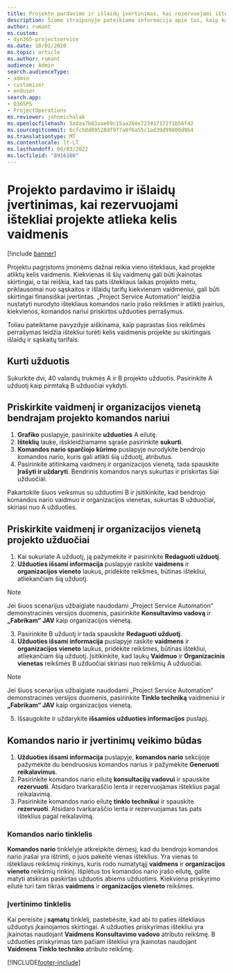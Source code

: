 ```yaml
---
title: Projekto pardavimo ir išlaidų įvertinimas, kai rezervuojami ištekliai projekte atlieka kelis vaidmenis
description: Šiame straipsnyje pateikiama informacija apie tai, kaip kainodaros dimensijos gali būti naudojamos išteklių, kurie užpildo kelis projekto vaidmenis, kainodarai ir įkainojimui palaikyti.
author: rumant
ms.custom:
- dyn365-projectservice
ms.date: 10/01/2020
ms.topic: article
ms.author: rumant
audience: Admin
search.audienceType:
- admin
- customizer
- enduser
search.app:
- D365PS
- ProjectOperations
ms.reviewer: johnmichalak
ms.openlocfilehash: 5adaa7b83aae69c15aa268e723417172f1b56f42
ms.sourcegitcommit: 6cfc50d89528df977a8f6a55c1ad39d99800d9b4
ms.translationtype: MT
ms.contentlocale: lt-LT
ms.lasthandoff: 06/03/2022
ms.locfileid: "8916160"
---
```

# <a name="estimate-project-sales-and-costs-when-a-bookable-resource-fills-multiple-roles-for-a-project"></a>Projekto pardavimo ir išlaidų įvertinimas, kai rezervuojami ištekliai projekte atlieka kelis vaidmenis 

[!include [banner](../includes/psa-now-project-operations.md)]

Projektu pagrįstoms įmonėms dažnai reikia vieno ištekliaus, kad projekte atliktų kelis vaidmenis. Kiekvienas iš šių vaidmenų gali būti įkainotas skirtingai, o tai reiškia, kad tas pats ištekliaus laikas projekto metu, priklausomai nuo sąskaitos ir išlaidų tarifų kiekvienam vaidmeniui, gali būti skirtingai finansiškai įvertintas. „Project Service Automation“ leidžia nustatyti nurodyto ištekliaus komandos nario įrašo reikšmes ir atlikti įvairius, kiekvienos, komandos nariui priskirtos užduoties perrašymus.

Toliau pateiktame pavyzdyje aiškinama, kaip paprastas šios reikšmės perrašymas leidžia ištekliui turėti kelis vaidmenis projekte su skirtingais išlaidų ir sąskaitų tarifais.

## <a name="create-tasks"></a>Kurti užduotis
Sukurkite dvi, 40 valandų trukmės A ir B projekto užduotis. Pasirinkite A užduotį kaip pirmtaką B užduočiai vykdyti.

## <a name="set-up-role-and-organization-unit-for-a-generic-project-team-member"></a>Priskirkite vaidmenį ir organizacijos vienetą bendrajam projekto komandos nariui

1. **Grafiko** puslapyje, pasirinkite **užduoties** A eilutę. 
2. **Išteklių** lauke, išskleidžiamame sąraše pasirinkite **sukurti**.
3. **Komandos nario sparčiojo kūrimo** puslapyje nurodykite bendrojo komandos nario, kuris gali atlikti šią užduotį, atributus.
4. Pasirinkite atitinkamą vaidmenį ir organizacijos vienetą, tada spauskite **Įrašyti ir uždaryti**. Bendrinis komandos narys sukurtas ir priskirtas šiai užduočiai. 

Pakartokite šiuos veiksmus su užduotimi B ir įsitikinkite, kad bendrojo komandos nario vaidmuo ir organizacijos vienetas, sukurtas B užduočiai, skiriasi nuo A užduoties. 

## <a name="set-up-role-and-organization-unit-for-a-project-task"></a>Priskirkite vaidmenį ir organizacijos vienetą projekto užduočiai

1. Kai sukuriate A užduotį, ją pažymėkite ir pasirinkite **Redaguoti užduotį**.
2. **Užduoties išsami informacija** puslapyje raskite **vaidmens** ir **organizacijos vieneto** laukus, pridėkite reikšmes, būtinas ištekliui, atliekančiam šią užduotį. 

  > [!NOTE]
  > Jei šiuos scenarijus užbaigiate naudodami „Project Service Automation“ demonstracinės versijos duomenis, pasirinkite **Konsultavimo vadovą** ir **„Fabrikam“ JAV** kaip organizacijos vienetą.

3. Pasirinkite B užduotį ir tada spauskite **Redaguoti užduotį**.
4. **Užduoties išsami informacija** puslapyje raskite **vaidmens** ir **organizacijos vieneto** laukus, pridėkite reikšmes, būtinas ištekliui, atliekančiam šią užduotį. Įsitikinkite, kad laukų **Vaidmuo** ir **Organizacinis vienetas** reikšmės B užduočiai skiriasi nuo reikšmių A užduočiai. 

  > [!NOTE]
  > Jei šiuos scenarijus užbaigiate naudodami „Project Service Automation“ demonstracinės versijos duomenis, pasirinkite **Tinklo techniką** vaidmeniui ir **„Fabrikam“ JAV** kaip organizacijos vienetą.

5. Išsaugokite ir uždarykite **išsamios užduoties informacijos** puslapį. 

## <a name="team-member-and-estimates-behavior"></a>Komandos nario ir įvertinimų veikimo būdas 

1. **Užduoties išsami informacija** puslapyje, **komandos nario** sekcijoje pažymėkite du bendruosius komandos narius ir pažymėkite **Generuoti reikalavimus**. 
2. Pasirinkite komandos nario eilutę **konsultacijų vadovui** ir spauskite **rezervuoti**. Atsidaro tvarkaraščio lenta ir rezervuojamas išteklius pagal reikalavimą.
3. Pasirinkite komandos nario eilutę **tinklo technikui** ir spauskite **rezervuoti**. Atsidaro tvarkaraščio lenta ir rezervuojamas tas pats išteklius pagal reikalavimą.

### <a name="team-member-grid"></a>Komandos nario tinklelis 
**Komandos nario** tinklelyje atkreipkite dėmesį, kad du bendrojo komandos nario įrašai yra ištrinti, o juos pakeitė vienas išteklius. Yra vienas to ištekliaus reikšmių rinkinys, kuris rodo numatytąjį **vaidmens** ir **organizacijos vieneto** reikšmių rinkinį.
Išplėtus tos komandos nario įrašo eilutę, galite matyti atskiras paskirtas užduotis abiems užduotims. Kiekviena priskyrimo eilutė turi tam tikras **vaidmens** ir **organizacijos vieneto** reikšmes. 

### <a name="estimates-grid"></a>Įvertinimo tinklelis 
Kai pereisite į **sąmatų** tinklelį, pastebėsite, kad abi to paties ištekliaus užduotys įkainojamos skirtingai.
A užduoties priskyrimas ištekliui yra įkainotas naudojant **Vaidmens** **Konsultavimo vadovo** atributo reikšmę. B užduoties priskyrimas tam pačiam ištekliui yra įkainotas naudojant **Vaidmens** **Tinklo techniko** atributo reikšmę.



[!INCLUDE[footer-include](../includes/footer-banner.md)]
